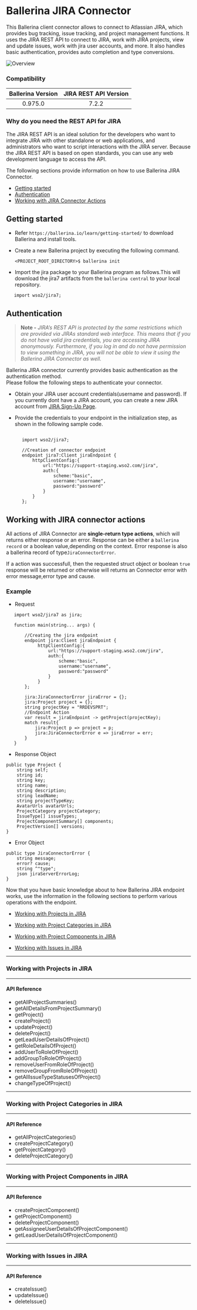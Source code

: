 # Ballerina JIRA Connector
This Ballerina client connector allows to connect to Atlassian JIRA, which provides bug tracking, issue tracking, 
and project management functions. It uses the JIRA REST API to connect to JIRA, work with JIRA 
projects, view and update issues, work with jira user accounts, and more. It also handles basic authentication, 
provides auto completion and type conversions.

![Overview](docs/resources/Overview.png)

### Compatibility

| Ballerina Version   | JIRA REST API Version |
|:-------------------:|:---------------------:|
|0.975.0            |7.2.2                  |


### Why do you need the REST API for JIRA

The JIRA REST API is an ideal solution for the developers who want to integrate JIRA with other standalone or web applications, 
and administrators who want to script interactions with the JIRA server. Because the JIRA REST API is based on open 
standards, you can use any web development language to access the API.


The following sections provide information on how to use Ballerina JIRA Connector.

- [Getting started](#getting-started)
- [Authentication](#authentication)
- [Working with JIRA Connector Actions](#working-with-jira-connector-actions)


## Getting started

- Refer `https://ballerina.io/learn/getting-started/` to download Ballerina and install tools.

- Create a new Ballerina project by executing the following command.
  
  `<PROJECT_ROOT_DIRECTORY>$ ballerina init`
  
- Import the jira package to your Ballerina program as follows.This will download the jira7 artifacts from the 
`ballerina central` to your local repository.

```ballerina
   import wso2/jira7;
```

## Authentication

> **Note -** 
*JIRA’s REST API is protected by the same restrictions which are provided via JIRAs standard web interface.
This means that if you do not have valid jira credentials, you are accessing JIRA anonymously. Furthermore, 
if you log in and do not have permission to view something in JIRA, you will not be able to view it using the 
Ballerina JIRA Connector as well.*

Ballerina JIRA connector currently provides basic authentication as the authentication method.  
Please follow the following steps to authenticate your connector.
     
- Obtain your JIRA user account credentials(username and password).
  If you currently dont have a JIRA account, you can create a new JIRA account from 
  [JIRA Sign-Up Page](https://id.atlassian.com/signup?application=mac&tenant=&continue=https%3A%2F%2Fmy.atlassian.com).

- Provide the credentials to your endpoint in the initialization step, as shown 
in the following sample code.
```Ballerina

      import wso2/jira7;
          
      //Creation of connector endpoint
      endpoint jira7:Client jiraEndpoint {
          httpClientConfig:{
              url:"https://support-staging.wso2.com/jira",
              auth:{
                  scheme:"basic",
                  username:"username",
                  password:"password"
              }
          } 
      };

```

## Working with JIRA connector actions

All actions of JIRA Connector are **single-return type actions**, which will returns either response or an error.
Response can be either a `ballerina record` or a boolean value,depending on the context.
Error response is also a ballerina record of type`JiraConnectorError`. 

If a action was successfull, then the requested struct object or boolean `true` response will be returned or otherwise 
will returns an Connector error with error message,error type and cause.

### Example
* Request 
```ballerina
   import wso2/jira7 as jira;
   
   function main(string... args) { 
     
       //Creating the jira endpoint
       endpoint jira:Client jiraEndpoint {
            httpClientConfig:{
                url:"https://support-staging.wso2.com/jira",
                auth:{
                    scheme:"basic",
                    username:"username",
                    password:"password"
                }
            }
       };
       
       jira:JiraConnectorError jiraError = {};
       jira:Project project = {};
       string projectKey = "RRDEVSPRT";    
       //Endpoint Action
       var result = jiraEndpoint -> getProject(projectKey);
       match result{
           jira:Project p => project = p;
           jira:JiraConnectorError e => jiraError = err;
       }
   }    
```

* Response Object
```ballerina
public type Project {
    string self;
    string id;
    string key;
    string name;
    string description;
    string leadName;
    string projectTypeKey;
    AvatarUrls avatarUrls;
    ProjectCategory projectCategory;
    IssueType[] issueTypes;
    ProjectComponentSummary[] components;
    ProjectVersion[] versions;
}
```

* Error Object
```ballerina
public type JiraConnectorError {
    string message;
    error? cause;
    string ^"type";
    json jiraServerErrorLog;   
}
```

Now that you have basic knowledge about to how Ballerina JIRA endpoint works, 
use the information in the following sections to perform various operations with the endpoint.

- [Working with Projects in JIRA](#working-with-projects-in-jira)

- [Working with Project Categories in JIRA](#working-with-project-categories-in-jira)

- [Working with Project Components in JIRA](#working-with-project-components-in-jira)

- [Working with Issues in JIRA](#working-with-issues-in-jira)


***
### Working with Projects in JIRA
***
#### API Reference
- getAllProjectSummaries()
- getAllDetailsFromProjectSummary()
- getProject()
- createProject()
- updateProject()
- deleteProject()
- getLeadUserDetailsOfProject()
- getRoleDetailsOfProject()
- addUserToRoleOfProject()
- addGroupToRoleOfProject()
- removeUserFromRoleOfProject()
- removeGroupFromRoleOfProject()
- getAllIssueTypeStatusesOfProject()
- changeTypeOfProject()

***
### Working with Project Categories in JIRA
***
#### API Reference
- getAllProjectCategories()
- createProjectCategory()
- getProjectCategory()
- deleteProjectCategory()

***
### Working with Project Components in JIRA
***
#### API Reference
- createProjectComponent()
- getProjectComponent()
- deleteProjectComponent()
- getAssigneeUserDetailsOfProjectComponent()
- getLeadUserDetailsOfProjectComponent()

***
### Working with Issues in JIRA
***
#### API Reference
- createIssue()
- updateIssue()
- deleteIssue()
